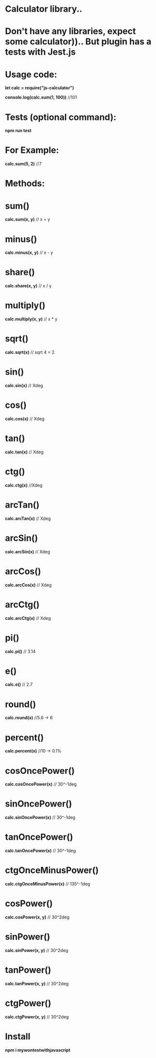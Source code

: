 # Calculator library..

# Don't have any libraries, expect some calculator)).. But plugin has a tests with Jest.js

# Usage code:

**let calc = require("js-calculator")**

**console.log(calc.sum(1, 100))** //101

# Tests (optional command):

**npm run test**

# For Example:

**calc.sum(5, 2)** //7

# Methods:

# sum()

**calc.sum(x, y)** // x + y

# minus()

**calc.minus(x, y)** // x - y

# share()

**calc.share(x, y)** // x / y

# multiply()

**calc.multiply(x, y)** // x \* y

# sqrt()

**calc.sqrt(x)** // sqrt 4 = 2

# sin()

**calc.sin(x)** // Xdeg

# cos()

**calc.cos(x)** // Xdeg

# tan()

**calc.tan(x)** // Xdeg

# ctg()

**calc.ctg(x)** //Xdeg

# arcTan()

**calc.arcTan(x)** // Xdeg

# arcSin()

**calc.arcSin(x)** // Xdeg

# arcCos()

**calc.arcCos(x)** // Xdeg

# arcCtg()

**calc.arcCtg(x)** // Xdeg

# pi()

**calc.pi()** // 3.14

# e()

**calc.e()** // 2.7

# round()

**calc.round(x)** //5.6 -> 6

# percent()

**calc.percent(x)** //10 -> 0.1%

# cosOncePower()

**calc.cosOncePower(x)** // 30^-1deg

# sinOncePower()

**calc.sinOncePower(x)** // 30^-1deg

# tanOncePower()

**calc.tanOncePower(x)** // 30^-1deg

# ctgOnceMinusPower()

**calc.ctgOnceMinusPower(x)** // 135^-1deg

# cosPower()

**calc.cosPower(x, y)** // 30^2deg

# sinPower()

**calc.sinPower(x, y)** // 30^2deg

# tanPower()

**calc.tanPower(x, y)** // 30^2deg

# ctgPower()

**calc.ctgPower(x, y)** // 30^2deg

# Install

**npm i mywontestwithjavascript**

